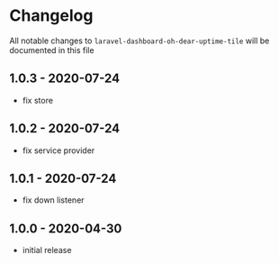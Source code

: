 # Changelog

All notable changes to `laravel-dashboard-oh-dear-uptime-tile` will be documented in this file

## 1.0.3 - 2020-07-24

- fix store

## 1.0.2 - 2020-07-24

- fix service provider

## 1.0.1 - 2020-07-24

- fix down listener

## 1.0.0 - 2020-04-30

- initial release
